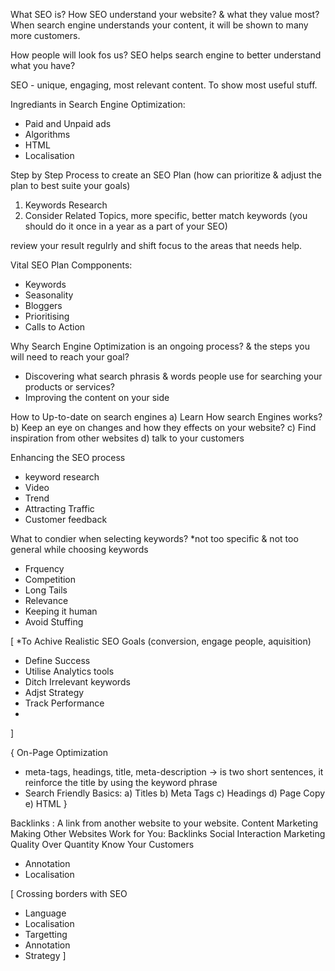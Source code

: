 What SEO is?
How SEO understand your website? & what they value most? When search engine understands your content, it will be shown to many more customers. 

How people will look fos us? SEO helps search engine to better understand what you have?

SEO - unique, engaging, most relevant content. To show most useful stuff.

Ingrediants in Search Engine Optimization:
- Paid and Unpaid ads
- Algorithms
- HTML
- Localisation

Step by Step Process to create an SEO Plan (how can prioritize & adjust the plan to best suite your goals)
1) Keywords Research
2) Consider Related Topics, more specific, better match keywords (you should do it once in a year as a part of your SEO)

review your result regulrly and shift focus to the areas that needs help. 

Vital SEO Plan Compponents:
- Keywords
- Seasonality
- Bloggers
- Prioritising
- Calls to Action

Why Search Engine Optimization is an ongoing process? & the steps you will need to reach your goal?
- Discovering what search phrasis & words people use for searching your products or services?
- Improving the content on your side

How to Up-to-date on search engines
a) Learn How search Engines works?
b) Keep an eye on changes and how they effects on your website?
c) Find inspiration from other websites
d) talk to your customers

Enhancing the SEO process
- keyword research
- Video
- Trend
- Attracting Traffic
- Customer feedback

What to condier when selecting keywords?
*not too specific & not too general while choosing keywords
- Frquency
- Competition
- Long Tails
- Relevance
- Keeping it human
- Avoid Stuffing

[
  *To Achive Realistic SEO Goals (conversion, engage people, aquisition)
  - Define Success
  - Utilise Analytics tools
  - Ditch Irrelevant keywords
  - Adjst Strategy
  - Track Performance
  - 
]

{
  On-Page Optimization
- meta-tags, headings, title, meta-description -> is two short sentences, it reinforce the title by using the keyword phrase
- Search Friendly Basics:
a) Titles
b) Meta Tags
c) Headings
d) Page Copy
e) HTML
}

Backlinks : A link from another website to your website.
Content Marketing
Making Other Websites Work for You:
Backlinks
Social Interaction
Marketing
Quality Over Quantity
Know Your Customers

* Annotation
* Localisation

[
  Crossing borders with SEO
- Language
- Localisation
- Targetting
- Annotation
- Strategy
]